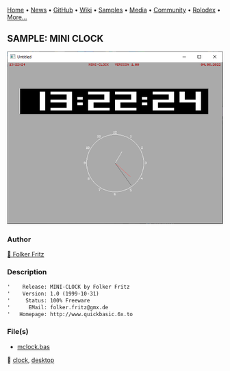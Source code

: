 [Home](https://qb64.com) • [News](../../news.md) • [GitHub](../../github.md) • [Wiki](../../wiki.md) • [Samples](../../samples.md) • [Media](../../media.md) • [Community](../../community.md) • [Rolodex](../../rolodex.md) • [More...](../../more.md)

## SAMPLE: MINI CLOCK

![screenshot.png](img/screenshot.png)

### Author

[🐝 Folker Fritz](../folker-fritz.md) 

### Description

```text
'    Release: MINI-CLOCK by Folker Fritz
'    Version: 1.0 (1999-10-31)
'     Status: 100% Freeware
'      EMail: folker.fritz@gmx.de
'   Homepage: http://www.quickbasic.6x.to
```

### File(s)

* [mclock.bas](src/mclock.bas)

🔗 [clock](../clock.md), [desktop](../desktop.md)
